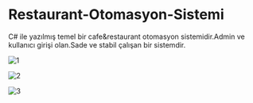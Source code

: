 # Restaurant-Otomasyon-Sistemi
C# ile yazılmış temel bir cafe&amp;restaurant otomasyon sistemidir.Admin ve kullanıcı girişi olan.Sade ve stabil çalışan bir sistemdir.


![1](https://github.com/vahabyte/Restaurant-Otomasyon-Sistemi/assets/58393269/ea716328-563b-4058-ab20-b3f78ab1f272)

![2](https://github.com/vahabyte/Restaurant-Otomasyon-Sistemi/assets/58393269/c3ca0190-dfc2-49df-ae1e-17675d7ad54a)

![3](https://github.com/vahabyte/Restaurant-Otomasyon-Sistemi/assets/58393269/9a3410b0-f54c-4f2f-96c1-560e7dc71668)
